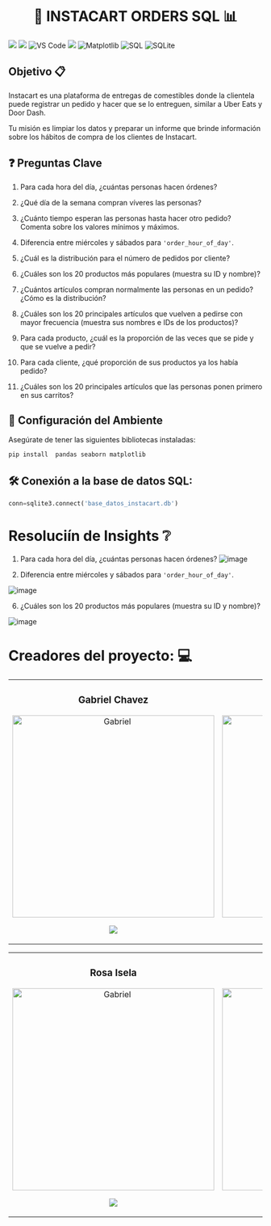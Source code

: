 <h1 align="center">💸 INSTACART ORDERS SQL 📊</h1>

![](https://img.shields.io/badge/Python-14354C?style=for-the-badge&logo=python&logoColor=white)
![](https://img.shields.io/badge/SQLite-07405E?style=for-the-badge&logo=sqlite&logoColor=white)
![VS Code](https://img.shields.io/badge/VS%20Code-%23007ACC.svg?style=for-the-badge&logo=visualstudiocode&logoColor=white)
![](https://img.shields.io/badge/Pandas-2C2D72?style=for-the-badge&logo=pandas&logoColor=white)
![Matplotlib](https://img.shields.io/badge/Matplotlib-%23ffffff.svg?style=for-the-badge&logo=Matplotlib&logoColor=black)
![SQL](https://img.shields.io/badge/SQL-%2300f.svg?style=for-the-badge&logo=mysql&logoColor=white)
![SQLite](https://img.shields.io/badge/SQLite3-%23074046.svg?style=for-the-badge&logo=sqlite&logoColor=white)


## Objetivo 📋

Instacart es una plataforma de entregas de comestibles donde la clientela puede registrar un pedido y hacer que se lo entreguen, similar a Uber Eats y Door Dash.

Tu misión es limpiar los datos y preparar un informe que brinde información sobre los hábitos de compra de los clientes de Instacart.


## ❓ Preguntas Clave

1.  Para cada hora del día, ¿cuántas personas hacen órdenes?

2.  ¿Qué día de la semana compran víveres las personas?

3.  ¿Cuánto tiempo esperan las personas hasta hacer otro pedido? Comenta sobre los valores mínimos y máximos.

4.  Diferencia entre miércoles y sábados para `'order_hour_of_day'`.

5.  ¿Cuál es la distribución para el número de pedidos por cliente?

6.  ¿Cuáles son los 20 productos más populares (muestra su ID y nombre)?

7.  ¿Cuántos artículos compran normalmente las personas en un pedido? ¿Cómo es la distribución?

8.  ¿Cuáles son los 20 principales artículos que vuelven a pedirse con mayor frecuencia (muestra sus nombres e IDs de los productos)?

9.  Para cada producto, ¿cuál es la proporción de las veces que se pide y que se vuelve a pedir?

10. Para cada cliente, ¿qué proporción de sus productos ya los había pedido?

11. ¿Cuáles son los 20 principales artículos que las personas ponen primero en sus carritos?

## 🚀 Configuración del Ambiente
Asegúrate de tener las siguientes bibliotecas instaladas:
```bash
pip install  pandas seaborn matplotlib 
```

## 🛠️ Conexión a la base de datos SQL:
```py
conn=sqlite3.connect('base_datos_instacart.db')
```

#  **Resoluciín de Insights** ❔

1.  Para cada hora del día, ¿cuántas personas hacen órdenes?
   ![image](https://github.com/user-attachments/assets/bf2373e2-3fc2-4962-9f8c-a8ae94be0e46)


4.  Diferencia entre miércoles y sábados para `'order_hour_of_day'`.

![image](https://github.com/user-attachments/assets/f4859366-989b-4cae-9c81-887482e782e8)


6.  ¿Cuáles son los 20 productos más populares (muestra su ID y nombre)?

![image](https://github.com/user-attachments/assets/2cbfddcd-e9e6-4215-9336-ffd11f8da37b)



# Creadores del proyecto: 💻

<table>
  <tr>
    <td width="30%">
      <h3 align="center">Gabriel Chavez</h3>
      <div align="center">
        <a href="https://www.linkedin.com/in/gabriel-chavez-ds/" target="_blank">
          <img src="https://github.com/user-attachments/assets/2b62dd21-e492-4ab1-ad52-f427ce9e0332" width="400" alt="Gabriel"> 
        </a>
        <p>
           <a href="https://www.linkedin.com/in/gabriel-chavez-ds/" target="_blank">
            <img src="https://img.shields.io/badge/linkedin-blue?style=for-the-badge&logo=linkedin&logoColor=black">
          </a>
        </p>
      </div>
    </td>
      <td width="30%">
      <h3 align="center">Carolina Álvarez</h3>
      <div align="center">
        <a href="https://www.linkedin.com/in/dulce-carolina-alvarez-data-scientist/" target="_blank">
          <img src="https://github.com/user-attachments/assets/a12b34ee-e42f-4363-9619-465b43bd1d12" width="400" alt="Mario"> 
        </a>
        <p>
           <a href="https://www.linkedin.com/in/dulce-carolina-alvarez-data-scientist/" target="_blank">
            <img src="https://img.shields.io/badge/linkedin-pink?style=for-the-badge&logo=linkedin&logoColor=black">
          </a>
        </p>
      </div>
    </td>
  </tr>
</table>
<table>
  <tr>
    <td width="30%">
      <h3 align="center">Rosa Isela</h3>
      <div align="center">
        <a href="https://www.linkedin.com/in/rosa-isela-gonz%C3%A1lez-d%C3%ADaz/" target="_blank">
          <img src="https://github.com/user-attachments/assets/9467cc24-128d-4940-933c-95f5b86fa01c" width="400" alt="Gabriel"> 
        </a>
        <p>
           <a href="https://www.linkedin.com/in/rosa-isela-gonz%C3%A1lez-d%C3%ADaz/" target="_blank">
            <img src="https://img.shields.io/badge/linkedin-purple?style=for-the-badge&logo=linkedin&logoColor=black">
          </a>
        </p>
      </div>
    </td>
      <td width="30%">
      <h3 align="center">Rubén Rodríguez</h3>
      <div align="center">
        <a href="https://www.linkedin.com/in/ruben-rodriguez-leal/" target="_blank">
          <img src="https://github.com/user-attachments/assets/03b485ad-b55e-4369-b0d9-b9090d29842b" width="400" alt="Mario"> 
        </a>
        <p>
           <a href="https://www.linkedin.com/in/ruben-rodriguez-leal/" target="_blank">
            <img src="https://img.shields.io/badge/linkedin-green?style=for-the-badge&logo=linkedin&logoColor=black">
          </a>
        </p>
      </div>
    </td>
  </tr>
</table>










